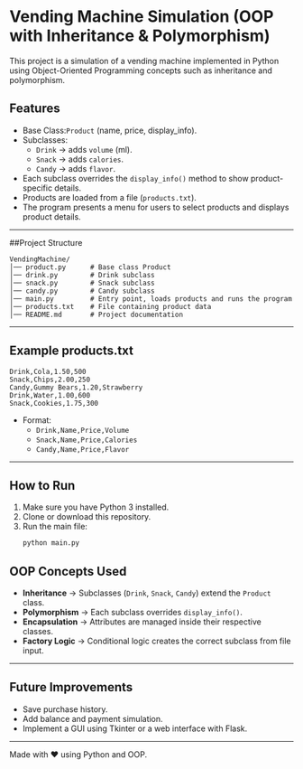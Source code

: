# Vending Machine Simulation (OOP with Inheritance & Polymorphism)

This project is a simulation of a vending machine implemented in Python using Object-Oriented Programming concepts such as inheritance and polymorphism.

## Features
- Base Class:`Product` (name, price, display_info).
- Subclasses:
  - `Drink` → adds `volume` (ml).
  - `Snack` → adds `calories`.
  - `Candy` → adds `flavor`.
- Each subclass overrides the `display_info()` method to show product-specific details.
- Products are loaded from a file (`products.txt`).
- The program presents a menu for users to select products and displays product details.

---

##Project Structure
```
VendingMachine/
│── product.py      # Base class Product
│── drink.py        # Drink subclass
│── snack.py        # Snack subclass
│── candy.py        # Candy subclass
│── main.py         # Entry point, loads products and runs the program
│── products.txt    # File containing product data
│── README.md       # Project documentation
```

---

## Example products.txt
```text
Drink,Cola,1.50,500
Snack,Chips,2.00,250
Candy,Gummy Bears,1.20,Strawberry
Drink,Water,1.00,600
Snack,Cookies,1.75,300
```

- Format:  
  - `Drink,Name,Price,Volume`  
  - `Snack,Name,Price,Calories`  
  - `Candy,Name,Price,Flavor`

---

## How to Run
1. Make sure you have Python 3 installed.
2. Clone or download this repository.
3. Run the main file:
   ```bash
   python main.py
   ```


##  OOP Concepts Used
- **Inheritance** → Subclasses (`Drink`, `Snack`, `Candy`) extend the `Product` class.  
- **Polymorphism** → Each subclass overrides `display_info()`.  
- **Encapsulation** → Attributes are managed inside their respective classes.  
- **Factory Logic** → Conditional logic creates the correct subclass from file input.  

---

## Future Improvements
- Save purchase history.
- Add balance and payment simulation.
- Implement a GUI using Tkinter or a web interface with Flask.

---

Made with ❤️ using Python and OOP.
